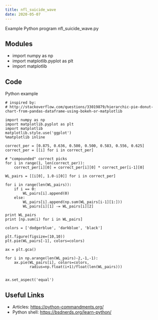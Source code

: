 ```yaml
---
title: nfl_suicide_wave
date: 2020-05-07
---
```

Example Python program nfl_suicide_wave.py

## Modules

* import numpy as np
* import matplotlib.pyplot as plt
* import matplotlib

## Code

Python example

    # inspired by:
    # http://stackoverflow.com/questions/33019879/hierarchic-pie-donut-chart-from-pandas-dataframe-using-bokeh-or-matplotlib
    
    import numpy as np
    import matplotlib.pyplot as plt
    import matplotlib
    matplotlib.style.use('ggplot')
    %matplotlib inline
    
    correct_per = [0.875, 0.636, 0.500, 0.500, 0.583, 0.556, 0.625]
    correct_per = [[i] for i in correct_per]
    
    # "compounded" correct picks
    for i in range(1, len(correct_per)):
        correct_per[i][0] = correct_per[i][0] * correct_per[i-1][0]
        
    WL_pairs = [[i[0], 1.0-i[0]] for i in correct_per]
    
    for i in range(len(WL_pairs)):
        if i == 0:
            WL_pairs[i].append(0)
        else:
            WL_pairs[i].append(np.sum(WL_pairs[i-1][1:]))
            WL_pairs[i][1] -= WL_pairs[i][2]
        
    print WL_pairs
    print [np.sum(i) for i in WL_pairs]
    
    colors = ['dodgerblue', 'darkblue', 'black']
    
    plt.figure(figsize=(10,10))
    plt.pie(WL_pairs[-1], colors=colors)
    
    ax = plt.gca()
    
    for i in np.arange(len(WL_pairs)-2,-1,-1):
        ax.pie(WL_pairs[i], colors=colors, 
               radius=np.float(i+1)/float(len(WL_pairs)))
    
    
    ax.set_aspect('equal')

## Useful Links

- Articles: https://python-commandments.org/
- Python shell: https://bsdnerds.org/learn-python/
